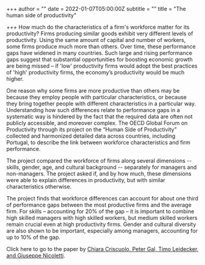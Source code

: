 +++
author = ""
date = 2022-01-07T05:00:00Z
subtitle = ""
title = "The human side of productivity"

+++
How much do the characteristics of a firm's workforce matter for its productivity? Firms producing similar goods exhibit very different levels of productivity. Using the same amount of capital and number of workers, some firms produce much more than others. Over time, these performance gaps have widened in many countries. Such large and rising performance gaps suggest that substantial opportunities for boosting economic growth are being missed – if 'low' productivity firms would adopt the best practices of 'high' productivity firms, the economy’s productivity would be much higher.

One reason why some firms are more productive than others may be because they employ people with particular characteristics, or because they bring together people with different characteristics in a particular way. Understanding how such differences relate to performance gaps in a systematic way is hindered by the fact that the required data are often not publicly accessible, and moreover complex. The OECD Global Forum on Productivity through its project on the “Human Side of Productivity” collected and harmonized detailed data across countries, including Portugal, to describe the link between workforce characteristics and firm performance.

The project compared the workforce of firms along several dimensions -- skills, gender, age, and cultural background -- separately for managers and non-managers. The project asked if, and by how much, these dimensions were able to explain differences in productivity, but with similar characteristics otherwise.

The project finds that workforce differences can account for about one third of performance gaps between the most productive firms and the average firm. For skills – accounting for 20% of the gap – it is important to combine high skilled managers with high skilled workers, but medium skilled workers remain crucial even at high productivity firms. Gender and cultural diversity are also shown to be important, especially among managers, accounting for up to 10% of the gap.

Click here to go to the paper by [Chiara Criscuolo, Peter Gal, Timo Leidecker, and Giuseppe Nicoletti](https://www.oecd.org/fr/innovation/the-human-side-of-productivity-5f391ba9-en.htm). 
